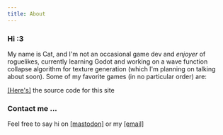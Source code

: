 ```yaml
---
title: About
---
```


<style>
  :root {
  --background: #fff;
  --text: hsl(0, 0%, 0%);
  --highlight: hsl(0, 1%, 50%);
}
  body {
  background-image: url(coffee!.jpeg);
  background-repeat:never; 
  background-size: 80em;
}
</style>

### Hi :3
My name is Cat, and I'm  not an occasional game dev and *enjoyer* of roguelikes, currently learning Godot and working on a wave function collapse algorithm for texture generation (which I'm planning on talking about soon). Some of my favorite games (in no particular order) are:

[[Here's]](https://github.com/Caellus/caellus.github.io) the source code for this site

### Contact me ...

Feel free to say hi on [[mastodon]](https://mastodon.lol/web/accounts/78714#) or my [[email]](caelginsmith@gmail.com)

